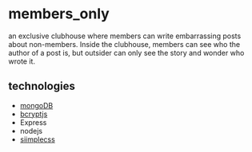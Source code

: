 # members_only
an exclusive clubhouse where members can write embarrassing posts about non-members. Inside the clubhouse, members can see who the author of a post is, but outsider can only see the story and wonder who wrote it.

## technologies
- [mongoDB](https://www.mongodb.com/)
- [bcryptjs](https://www.npmjs.com/package/bcryptjs)
- Express
- nodejs
- [siimplecss](https://docs.siimple.xyz/)
